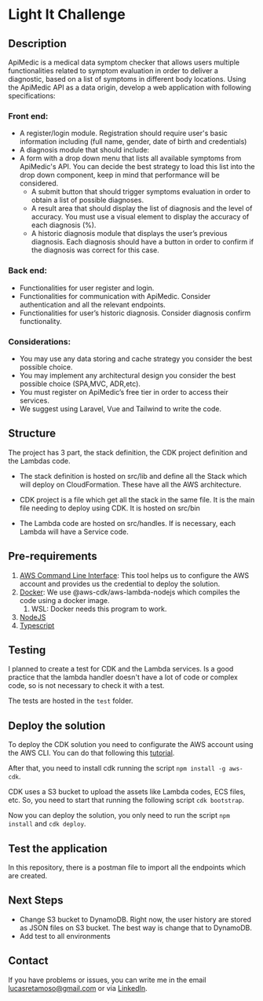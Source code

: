 # Light It Challenge

## Description

ApiMedic is a medical data symptom checker that allows users multiple functionalities related to symptom evaluation
in order to deliver a diagnostic, based on a list of symptoms in different body locations. Using the ApiMedic API as a
data origin, develop a web application with following specifications:

### Front end:
- A register/login module. Registration should require user&#39;s basic information including (full name, gender, date of
birth and credentials)
- A diagnosis module that should include:
- A form with a drop down menu that lists all available symptoms from ApiMedic&#39;s API. You can decide the
best strategy to load this list into the drop down component, keep in mind that performance will be
considered.
    - A submit button that should trigger symptoms evaluation in order to obtain a list of possible diagnoses.
    - A result area that should display the list of diagnosis and the level of accuracy. You must use a visual
element to display the accuracy of each diagnosis (%).
    - A historic diagnosis module that displays the user’s previous diagnosis. Each diagnosis should have a button in order to confirm if the diagnosis was correct for this case.

### Back end:
- Functionalities for user register and login.
- Functionalities for communication with ApiMedic. Consider authentication and all the relevant endpoints.
- Functionalities for user’s historic diagnosis. Consider diagnosis confirm functionality.

### Considerations:
- You may use any data storing and cache strategy you consider the best possible choice. 
- You may implement any architectural design you consider the best possible choice (SPA,MVC, ADR,etc).
- You must register on ApiMedic’s free tier in order to access their services.
- We suggest using Laravel, Vue and Tailwind to write the code.

## Structure

The project has 3 part, the stack definition, the CDK project definition and the Lambdas code.

- The stack definition is hosted on src/lib and define all the Stack which will deploy on CloudFormation. These have all the AWS architecture.

- CDK project is a file which get all the stack in the same file. It is the main file needing to deploy using CDK. It is hosted on src/bin

- The Lambda code are hosted on src/handles. If is necessary, each Lambda will have a Service code.

## Pre-requirements

1. [AWS Command Line Interface](https://aws.amazon.com/cli/): This tool helps us to configure the AWS account and provides us the credential to deploy the solution.
2. [Docker](https://www.docker.com/): We use @aws-cdk/aws-lambda-nodejs which compiles the code using a docker image.
    1. WSL: Docker needs this program to work.
3. [NodeJS](https://nodejs.org/en/)
4. [Typescript](https://www.typescriptlang.org/)

## Testing

I planned to create a test for CDK and the Lambda services. Is a good practice that the lambda handler doesn't have a lot of code or complex code, so is not necessary to check it with a test.

The tests are hosted in the `test` folder.

## Deploy the solution

To deploy the CDK solution you need to configurate the AWS account using the AWS CLI. You can do that following this [tutorial](https://docs.aws.amazon.com/cdk/latest/guide/getting_started.html#getting_started_prerequisites).

After that, you need to install cdk running the script `npm install -g aws-cdk`.

CDK uses a S3 bucket to upload the assets like Lambda codes, ECS files, etc. So, you need to start that running the following script `cdk bootstrap`.

Now you can deploy the solution, you only need to run the script `npm install` and `cdk deploy`.

## Test the application

In this repository, there is a postman file to import all the endpoints which are created.

## Next Steps
- Change S3 bucket to DynamoDB. Right now, the user history are stored as JSON files on S3 bucket. The best way is change that to DynamoDB.
- Add test to all environments

## Contact

If you have problems or issues, you can write me in the email lucasretamoso@gmail.com or via [LinkedIn](https://www.linkedin.com/in/ing-llrg/).
